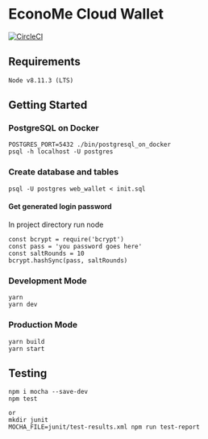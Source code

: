 # EconoMe Cloud Wallet

[![CircleCI](https://circleci.com/gh/Ineeza/EconoMeCloudWallet.svg?style=svg)](https://circleci.com/gh/Ineeza/EconoMeCloudWallet)

## Requirements
```
Node v8.11.3 (LTS)
```

## Getting Started
### PostgreSQL on Docker
```
POSTGRES_PORT=5432 ./bin/postgresql_on_docker
psql -h localhost -U postgres
```

### Create database and tables
```
psql -U postgres web_wallet < init.sql
```

#### Get generated login password
In project directory run node
```
const bcrypt = require('bcrypt')
const pass = 'you password goes here'
const saltRounds = 10
bcrypt.hashSync(pass, saltRounds)
```

### Development Mode
```
yarn 
yarn dev
```

### Production Mode
```
yarn build 
yarn start
```

## Testing
```
npm i mocha --save-dev
npm test

or
mkdir junit
MOCHA_FILE=junit/test-results.xml npm run test-report
```
